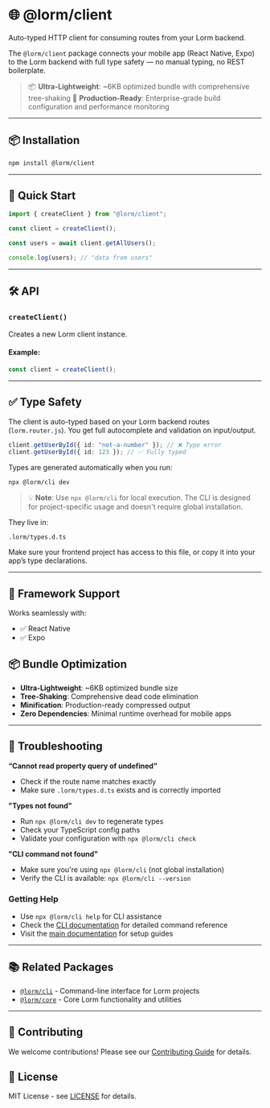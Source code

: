 # 🌐 @lorm/client

Auto-typed HTTP client for consuming routes from your Lorm backend.

The `@lorm/client` package connects your mobile app (React Native, Expo) to the Lorm backend with full type safety — no manual typing, no REST boilerplate.

> 📦 **Ultra-Lightweight**: ~6KB optimized bundle with comprehensive tree-shaking
> 🚀 **Production-Ready**: Enterprise-grade build configuration and performance monitoring

---

## 📦 Installation

```bash
npm install @lorm/client
```

---

## 🚀 Quick Start

```ts
import { createClient } from "@lorm/client";

const client = createClient();

const users = await client.getAllUsers();

console.log(users); // "data from users"
```

---

## 🛠️ API

### `createClient()`

Creates a new Lorm client instance.

#### Example:

```ts
const client = createClient();
```

---

## ✅ Type Safety

The client is auto-typed based on your Lorm backend routes (`lorm.router.js`). You get full autocomplete and validation on input/output.

```ts
client.getUserById({ id: "not-a-number" }); // ❌ Type error
client.getUserById({ id: 123 }); // ✅ Fully typed
```

Types are generated automatically when you run:

```bash
npx @lorm/cli dev
```

> 💡 **Note**: Use `npx @lorm/cli` for local execution. The CLI is designed for project-specific usage and doesn't require global installation.

They live in:

```
.lorm/types.d.ts
```

Make sure your frontend project has access to this file, or copy it into your app’s type declarations.

---

## 🧩 Framework Support

Works seamlessly with:

- ✅ React Native
- ✅ Expo

## 📦 Bundle Optimization

- **Ultra-Lightweight**: ~6KB optimized bundle size
- **Tree-Shaking**: Comprehensive dead code elimination
- **Minification**: Production-ready compressed output
- **Zero Dependencies**: Minimal runtime overhead for mobile apps

---

## 🐛 Troubleshooting

**“Cannot read property query of undefined”**

- Check if the route name matches exactly
- Make sure `.lorm/types.d.ts` exists and is correctly imported

**"Types not found"**

- Run `npx @lorm/cli dev` to regenerate types
- Check your TypeScript config paths
- Validate your configuration with `npx @lorm/cli check`

**"CLI command not found"**

- Make sure you're using `npx @lorm/cli` (not global installation)
- Verify the CLI is available: `npx @lorm/cli --version`

### Getting Help

- Use `npx @lorm/cli help` for CLI assistance
- Check the [CLI documentation](../cli/README.md) for detailed command reference
- Visit the [main documentation](../../../README.md) for setup guides

---

## 📚 Related Packages

- [`@lorm/cli`](../cli/README.md) - Command-line interface for Lorm projects
- [`@lorm/core`](../core/README.md) - Core Lorm functionality and utilities

---

## 🤝 Contributing

We welcome contributions! Please see our [Contributing Guide](../../../CONTRIBUTING.md) for details.

## 📄 License

MIT License - see [LICENSE](../../../LICENSE) for details.
